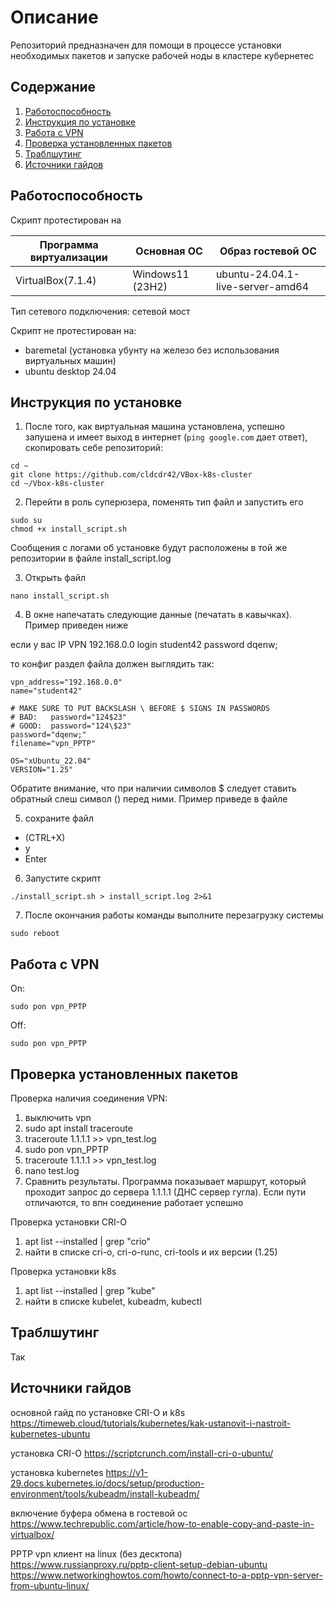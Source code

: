 # Описание
Репозиторий предназначен для помощи в процессе установки необходимых пакетов и запуске рабочей ноды в кластере кубернетес

## Содержание

1. [Работоспособность](#Работоспособность)
2. [Инструкция по установке](#Инструкция-по-установке)
3. [Работа с VPN](#Работа-с-VPN)
4. [Проверка установленных пакетов](#Проверка-установленных-пакетов)
5. [Траблшутинг](#Траблшутинг)
6. [Источники гайдов](#Источники-гайдов)

## Работоспособность
Скрипт протестирован на

| Программа виртуализации | Основная ОС | Образ гостевой ОС |
|-------------------------|-------------|-------------------|  
| VirtualBox(7.1.4) | Windows11 (23H2)| ubuntu-24.04.1-live-server-amd64 |

Тип сетевого подключения: сетевой мост

Скрипт не протестирован на:
- baremetal (установка убунту на железо без использования виртуальных машин)
- ubuntu desktop 24.04

## Инструкция по установке
1) После того, как виртуальная машина установлена, успешно запушена и имеет выход в интернет (`ping google.com` дает ответ), скопировать себе репозиторий:
```
cd ~
git clone https://github.com/cldcdr42/VBox-k8s-cluster
cd ~/Vbox-k8s-cluster
```

2) Перейти в роль суперюзера, поменять тип файл и запустить его
```
sudo su
chmod +x install_script.sh
```

Сообщения с логами об установке будут расположены в той же репозитории в файле install_script.log

3) Открыть файл 

```
nano install_script.sh
```

4) В окне напечатать следующие данные (печатать в кавычках). Пример приведен ниже

если у вас 
IP VPN 192.168.0.0
login student42
password dqenw;

то конфиг раздел файла должен выглядить так:
```
vpn_address="192.168.0.0"
name="student42"

# MAKE SURE TO PUT BACKSLASH \ BEFORE $ SIGNS IN PASSWORDS
# BAD:   password="124$23"
# GOOD:  password="124\$23"
password="dqenw;"
filename="vpn_PPTP"

OS="xUbuntu_22.04"
VERSION="1.25"
``` 
Обратите внимание, что при наличии символов $ следует ставить обратный слеш символ (\) перед ними. Пример приведе в файле 


5) сохраните файл
- (CTRL+X)
- y
- Enter


6) Запустите скрипт 
```
./install_script.sh > install_script.log 2>&1
```

7) После окончания работы команды выполните перезагрузку системы
```
sudo reboot
```

## Работа с VPN

On:
```
sudo pon vpn_PPTP
```

Off:
```
sudo pon vpn_PPTP
```

## Проверка установленных пакетов

Проверка наличия соединения VPN:
1) выключить vpn
2) sudo apt install traceroute
3) traceroute 1.1.1.1 >> vpn_test.log
4) sudo pon vpn_PPTP
5) traceroute 1.1.1.1 >> vpn_test.log
6) nano test.log
7) Сравнить результаты. Программа показывает маршрут, который проходит запрос до сервера 1.1.1.1 (ДНС сервер гугла). Если пути отличаются, то впн соединение работает успешно 

Проверка установки CRI-O
1) apt list --installed | grep "crio"
2) найти в списке cri-o, cri-o-runc, cri-tools и их версии (1.25)

Проверка установки k8s
1) apt list --installed | grep "kube"
2) найти в списке kubelet, kubeadm, kubectl

## Траблшутинг
Так

## Источники гайдов
основной гайд по установке CRI-O и k8s
https://timeweb.cloud/tutorials/kubernetes/kak-ustanovit-i-nastroit-kubernetes-ubuntu

установка CRI-O
https://scriptcrunch.com/install-cri-o-ubuntu/

установка kubernetes
https://v1-29.docs.kubernetes.io/docs/setup/production-environment/tools/kubeadm/install-kubeadm/

включение буфера обмена в гостевой ос
https://www.techrepublic.com/article/how-to-enable-copy-and-paste-in-virtualbox/

PPTP vpn клиент на linux (без десктопа)
https://www.russianproxy.ru/pptp-client-setup-debian-ubuntu
https://www.networkinghowtos.com/howto/connect-to-a-pptp-vpn-server-from-ubuntu-linux/
